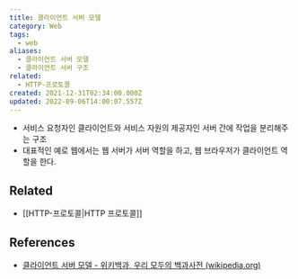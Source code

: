 ```yaml
---
title: 클라이언트 서버 모델
category: Web
tags:
  - web
aliases:
  - 클라이언트 서버 모델
  - 클라이언트 서버 구조
related:
  - HTTP-프로토콜
created: 2021-12-31T02:34:00.000Z
updated: 2022-09-06T14:00:07.557Z
---
```


- 서비스 요청자인 클라이언트와 서비스 자원의 제공자인 서버 간에 작업을 분리해주는 구조
- 대표적인 예로 웹에서는 웹 서버가 서버 역할을 하고, 웹 브라우저가 클라이언트 역할을 한다.

## Related

- [[HTTP-프로토콜|HTTP 프로토콜]]

## References

- [클라이언트 서버 모델 - 위키백과, 우리 모두의 백과사전 (wikipedia.org)](https://ko.wikipedia.org/wiki/%ED%81%B4%EB%9D%BC%EC%9D%B4%EC%96%B8%ED%8A%B8_%EC%84%9C%EB%B2%84_%EB%AA%A8%EB%8D%B8)
